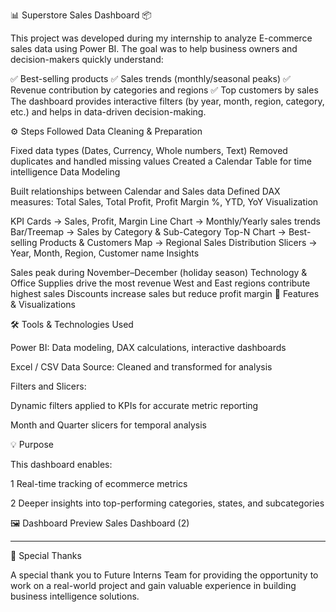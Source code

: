 📊 Superstore Sales Dashboard 📦

This project was developed during my internship to analyze E-commerce sales data using Power BI.
The goal was to help business owners and decision-makers quickly understand:

✅ Best-selling products
✅ Sales trends (monthly/seasonal peaks)
✅ Revenue contribution by categories and regions
✅ Top customers by sales
The dashboard provides interactive filters (by year, month, region, category, etc.) and helps in data-driven decision-making.

⚙️ Steps Followed
Data Cleaning & Preparation

Fixed data types (Dates, Currency, Whole numbers, Text)
Removed duplicates and handled missing values
Created a Calendar Table for time intelligence
Data Modeling

Built relationships between Calendar and Sales data
Defined DAX measures: Total Sales, Total Profit, Profit Margin %, YTD, YoY
Visualization

KPI Cards → Sales, Profit, Margin
Line Chart → Monthly/Yearly sales trends
Bar/Treemap → Sales by Category & Sub-Category
Top-N Chart → Best-selling Products & Customers
Map → Regional Sales Distribution
Slicers → Year, Month, Region, Customer name
Insights

Sales peak during November–December (holiday season)
Technology & Office Supplies drive the most revenue
West and East regions contribute highest sales
Discounts increase sales but reduce profit margin
🧩 Features & Visualizations

🛠️ Tools & Technologies Used

Power BI: Data modeling, DAX calculations, interactive dashboards

Excel / CSV Data Source: Cleaned and transformed for analysis

Filters and Slicers:

Dynamic filters applied to KPIs for accurate metric reporting

Month and Quarter slicers for temporal analysis

💡 Purpose

This dashboard enables:

1 Real-time tracking of ecommerce metrics

2 Deeper insights into top-performing categories, states, and subcategories

🖼️ Dashboard Preview
Sales Dashboard (2)

---
🙏 Special Thanks

A special thank you to Future Interns Team for providing the opportunity to work on a real-world project and gain valuable experience in building business intelligence solutions.
